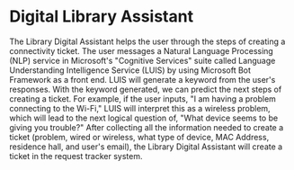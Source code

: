 # Digital Library Assistant 
The Library Digital Assistant helps the user through the steps of creating a connectivity ticket. The user messages a Natural Language Processing (NLP) service in Microsoft's "Cognitive Services" suite called Language Understanding Intelligence Service (LUIS) by using Microsoft Bot Framework as a front end. LUIS will generate a keyword from the user's responses. With the keyword generated, we can predict the next steps of creating a ticket. For example, if the user inputs, "I am having a problem connecting to the Wi-Fi," LUIS will interpret this as a wireless problem, which will lead to the next logical question of, "What device seems to be giving you trouble?" After collecting all the information needed to create a ticket (problem, wired or wireless, what type of device, MAC Address, residence hall, and user's email), the Library Digital Assistant will create a ticket in the request tracker system.
